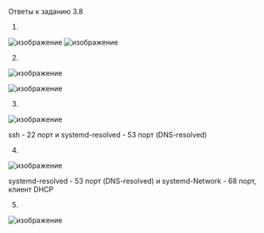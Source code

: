 Ответы к заданию 3.8

1.
![изображение](https://user-images.githubusercontent.com/16610642/154831927-40fdf514-b87d-4dac-b527-e869c5245b6b.png)
![изображение](https://user-images.githubusercontent.com/16610642/154832055-c89b116c-120d-48f8-a21b-a32ff420fb0d.png)

2.

![изображение](https://user-images.githubusercontent.com/16610642/154832438-11aacfb9-0954-42c5-a9e0-f0b008a6f23b.png)

![изображение](https://user-images.githubusercontent.com/16610642/154832472-4e6ca65b-98a6-4276-861e-dfd8c9b1863b.png)

3.

![изображение](https://user-images.githubusercontent.com/16610642/154832516-3f46c301-c76a-4201-83e5-8d1bdd6eb2ee.png)

ssh - 22 порт и systemd-resolved - 53 порт (DNS-resolved)

4.

![изображение](https://user-images.githubusercontent.com/16610642/154832692-81d5c9da-b6b0-47ab-ad2f-1efaaa586994.png)

systemd-resolved - 53 порт (DNS-resolved) и systemd-Network - 68 порт, клиент DHCP

5.

![изображение](https://user-images.githubusercontent.com/16610642/154833279-0ca97d2f-6106-4675-9393-c4b2c4fbc124.png)

